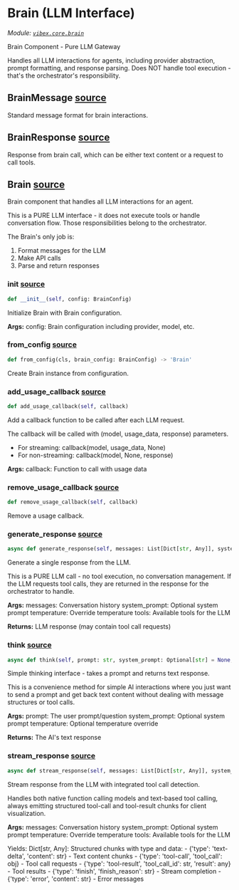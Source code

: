 # Brain (LLM Interface)

_Module: [`vibex.core.brain`](https://github.com/dustland/vibex/blob/main/src/vibex/core/brain.py)_

Brain Component - Pure LLM Gateway

Handles all LLM interactions for agents, including provider abstraction,
prompt formatting, and response parsing. Does NOT handle tool execution -
that's the orchestrator's responsibility.

## BrainMessage <a href="https://github.com/dustland/vibex/blob/main/src/vibex/core/brain.py#L23" class="source-link" title="View source code">source</a>

Standard message format for brain interactions.

## BrainResponse <a href="https://github.com/dustland/vibex/blob/main/src/vibex/core/brain.py#L33" class="source-link" title="View source code">source</a>

Response from brain call, which can be either text content or a request to call tools.

## Brain <a href="https://github.com/dustland/vibex/blob/main/src/vibex/core/brain.py#L43" class="source-link" title="View source code">source</a>

Brain component that handles all LLM interactions for an agent.

This is a PURE LLM interface - it does not execute tools or handle
conversation flow. Those responsibilities belong to the orchestrator.

The Brain's only job is:

1. Format messages for the LLM
2. Make API calls
3. Parse and return responses

### **init** <a href="https://github.com/dustland/vibex/blob/main/src/vibex/core/brain.py#L56" class="source-link" title="View source code">source</a>

```python
def __init__(self, config: BrainConfig)
```

Initialize Brain with Brain configuration.

**Args:**
config: Brain configuration including provider, model, etc.

### from_config <a href="https://github.com/dustland/vibex/blob/main/src/vibex/core/brain.py#L68" class="source-link" title="View source code">source</a>

```python
def from_config(cls, brain_config: BrainConfig) -> 'Brain'
```

Create Brain instance from configuration.

### add_usage_callback <a href="https://github.com/dustland/vibex/blob/main/src/vibex/core/brain.py#L72" class="source-link" title="View source code">source</a>

```python
def add_usage_callback(self, callback)
```

Add a callback function to be called after each LLM request.

The callback will be called with (model, usage_data, response) parameters.

- For streaming: callback(model, usage_data, None)
- For non-streaming: callback(model, None, response)

**Args:**
callback: Function to call with usage data

### remove_usage_callback <a href="https://github.com/dustland/vibex/blob/main/src/vibex/core/brain.py#L85" class="source-link" title="View source code">source</a>

```python
def remove_usage_callback(self, callback)
```

Remove a usage callback.

### generate_response <a href="https://github.com/dustland/vibex/blob/main/src/vibex/core/brain.py#L209" class="source-link" title="View source code">source</a>

```python
async def generate_response(self, messages: List[Dict[str, Any]], system_prompt: Optional[str] = None, temperature: Optional[float] = None, tools: Optional[List[Dict[str, Any]]] = None, json_mode: bool = False) -> BrainResponse
```

Generate a single response from the LLM.

This is a PURE LLM call - no tool execution, no conversation management.
If the LLM requests tool calls, they are returned in the response for
the orchestrator to handle.

**Args:**
messages: Conversation history
system_prompt: Optional system prompt
temperature: Override temperature
tools: Available tools for the LLM

**Returns:**
LLM response (may contain tool call requests)

### think <a href="https://github.com/dustland/vibex/blob/main/src/vibex/core/brain.py#L267" class="source-link" title="View source code">source</a>

```python
async def think(self, prompt: str, system_prompt: Optional[str] = None, temperature: Optional[float] = None) -> str
```

Simple thinking interface - takes a prompt and returns text response.

This is a convenience method for simple AI interactions where you just
want to send a prompt and get back text content without dealing with
message structures or tool calls.

**Args:**
prompt: The user prompt/question
system_prompt: Optional system prompt
temperature: Optional temperature override

**Returns:**
The AI's text response

### stream_response <a href="https://github.com/dustland/vibex/blob/main/src/vibex/core/brain.py#L297" class="source-link" title="View source code">source</a>

```python
async def stream_response(self, messages: List[Dict[str, Any]], system_prompt: Optional[str] = None, temperature: Optional[float] = None, tools: Optional[List[Dict[str, Any]]] = None) -> AsyncGenerator[Dict[str, Any], None]
```

Stream response from the LLM with integrated tool call detection.

Handles both native function calling models and text-based tool calling,
always emitting structured tool-call and tool-result chunks for client visualization.

**Args:**
messages: Conversation history
system_prompt: Optional system prompt
temperature: Override temperature
tools: Available tools for the LLM

Yields:
Dict[str, Any]: Structured chunks with type and data: - {'type': 'text-delta', 'content': str} - Text content chunks - {'type': 'tool-call', 'tool_call': obj} - Tool call requests - {'type': 'tool-result', 'tool_call_id': str, 'result': any} - Tool results - {'type': 'finish', 'finish_reason': str} - Stream completion - {'type': 'error', 'content': str} - Error messages
